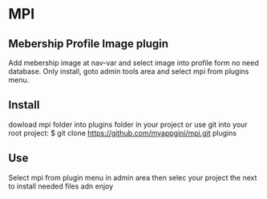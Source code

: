 # MPI
## Mebership Profile Image plugin

Add mebership image at nav-var and select image into profile form
no need database.
Only install, goto admin tools area and select mpi from plugins menu.


## Install

dowload mpi folder into plugins folder in your project or
use git into your root project:
$ git clone https://github.com/myappgini/mpi.git plugins

## Use

Select mpi from plugin menu in admin area
then selec your project
the next to install needed files adn enjoy

